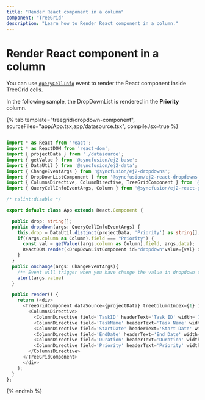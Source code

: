 ```yaml
---
title: "Render React component in a column"
component: "TreeGrid"
description: "Learn how to Render React component in a column."
---
```


# Render React component in a column

You can use [`queryCellInfo`](../api/treegrid/#querycellinfo) event to render the React component inside TreeGrid cells.

In the following sample, the DropDownList is rendered in the **Priority** column.

{% tab template="treegrid/dropdown-component", sourceFiles="app/App.tsx,app/datasource.tsx", compileJsx=true %}

```typescript

import * as React from 'react';
import * as ReactDOM from 'react-dom';
import { projectData } from './datasource';
import { getValue } from '@syncfusion/ej2-base';
import { DataUtil } from '@syncfusion/ej2-data';
import { ChangeEventArgs } from '@syncfusion/ej2-dropdowns';
import { DropDownListComponent } from '@syncfusion/ej2-react-dropdowns';
import { ColumnsDirective, ColumnDirective, TreeGridComponent } from '@syncfusion/ej2-react-treegrid';
import { QueryCellInfoEventArgs, Column } from '@syncfusion/ej2-react-grids';

/* tslint:disable */

export default class App extends React.Component {

  public drop: string[];
  public dropdown(args: QueryCellInfoEventArgs) {
    this.drop = DataUtil.distinct(projectData, 'Priority') as string[];
    if((args.column as Column).field === "Priority") {
      const val = getValue((args.column as Column).field, args.data);
      ReactDOM.render(<DropDownListComponent id="dropdown"value={val} dataSource={this.drop} change={this.onChange}/>, args.cell as Element)
    }
  }
  public onChange(args: ChangeEventArgs){
    /** Event will trigger when you have change the value in dropdown column */
    alert(args.value)
  }

  public render() {
    return (<div>
      <TreeGridComponent dataSource={projectData} treeColumnIndex={1} idMapping= 'TaskID' parentIdMapping='parentID' queryCellInfo={this.dropdown} height={315}>
        <ColumnsDirective>
          <ColumnDirective field='TaskID' headerText='Task ID' width='70' textAlign='Right'></ColumnDirective>
          <ColumnDirective field='TaskName' headerText='Task Name' width='100'></ColumnDirective>
          <ColumnDirective field='StartDate' headerText='Start Date' width='90' format='yMd' textAlign='Right' />
          <ColumnDirective field='EndDate' headerText='End Date' width='90' format='yMd' textAlign='Right' />
          <ColumnDirective field='Duration' headerText='Duration' width='90' textAlign='Right' />
          <ColumnDirective field='Priority' headerText='Priority' width='90' textAlign='Right' />
        </ColumnsDirective>
      </TreeGridComponent>
      </div>
    );
  }
};

```

{% endtab %}